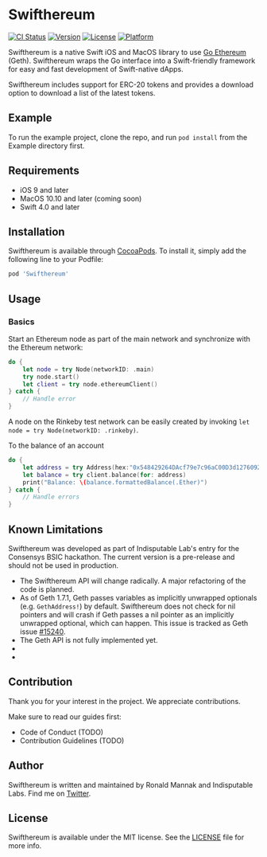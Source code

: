 # Swifthereum

[![CI Status](http://img.shields.io/travis/git/Swifthereum.svg?style=flat)](https://travis-ci.org/git/Swifthereum)
[![Version](https://img.shields.io/cocoapods/v/Swifthereum.svg?style=flat)](http://cocoapods.org/pods/Swifthereum)
[![License](https://img.shields.io/cocoapods/l/Swifthereum.svg?style=flat)](http://cocoapods.org/pods/Swifthereum)
[![Platform](https://img.shields.io/cocoapods/p/Swifthereum.svg?style=flat)](http://cocoapods.org/pods/Swifthereum)

Swifthereum is a native Swift iOS and MacOS library to use [Go Ethereum](https://github.com/ethereum/go-ethereum/) (Geth). Swifthereum wraps the Go interface into a Swift-friendly framework for easy and fast development of Swift-native dApps.

Swifthereum includes support for ERC-20 tokens and provides a download option to download a list of the latest tokens.

## Example

To run the example project, clone the repo, and run `pod install` from the Example directory first.

## Requirements

- iOS 9 and later
- MacOS 10.10 and later (coming soon)
- Swift 4.0 and later

## Installation

Swifthereum is available through [CocoaPods](http://cocoapods.org). To install
it, simply add the following line to your Podfile:

```ruby
pod 'Swifthereum'
```

## Usage

### Basics

Start an Ethereum node as part of the main network and synchronize with the Ethereum network:

````swift
do {
	let node = try Node(networkID: .main)
	try node.start()
	let client = try node.ethereumClient()
} catch {
	// Handle error
}
````

A node on the Rinkeby test network can be easily created by invoking ````let node = try Node(networkID: .rinkeby)````.

To the balance of an account

````swift
do {
	let address = try Address(hex:"0x548429264DAcf79e7c96aC00D3d12760922d4c31")
	let balance = try client.balance(for: address)
	print("Balance: \(balance.formattedBalance(.Ether)")
} catch {
	// Handle errors
}
````

## Known Limitations

Swifthereum was developed as part of Indisputable Lab's entry for the Consensys BSIC hackathon. The current version is a pre-release and should not be used in production.

- The Swifthereum API will change radically. A major refactoring of the code is planned.
- As of Geth 1.7.1, Geth passes variables as implicitly unwrapped optionals (e.g. ````GethAddress!````) by default. Swifthereum does not check for nil pointers and will crash if Geth passes a nil pointer as an implicitly unwrapped optional, which can happen. This issue is tracked as Geth issue [#15240](https://github.com/ethereum/go-ethereum/issues/15240).
- The Geth API is not fully implemented yet.
- 
- 


## Contribution

Thank you for your interest in the project. We appreciate contributions.

Make sure to read our guides first:

- Code of Conduct (TODO)
- Contribution Guidelines (TODO)

## Author

Swifthereum is written and maintained by Ronald Mannak and Indisputable Labs. Find me on [Twitter](https://twitter.com/ronaldmannak). 

## License

Swifthereum is available under the MIT license. See the [LICENSE](LICENSE) file for more info.
